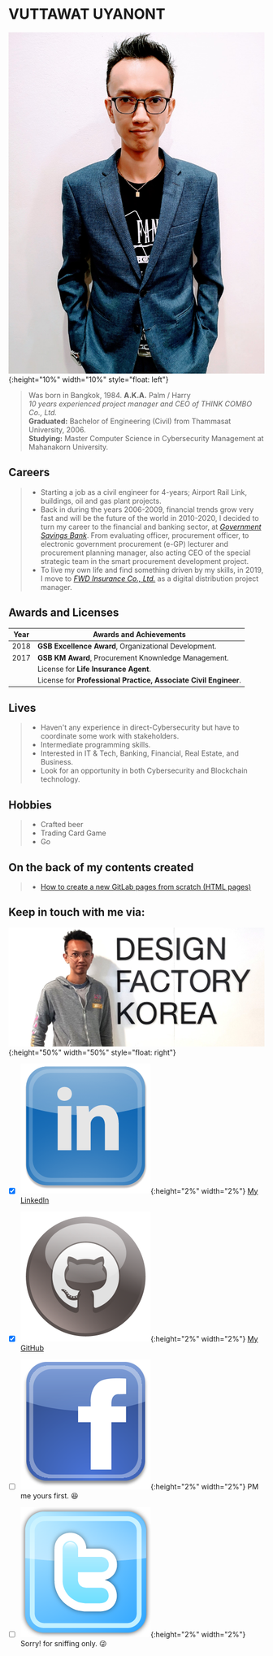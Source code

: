 # VUTTAWAT UYANONT  
![](profile.jpg){:height="10%" width="10%" style="float: left"}  
> Was born in Bangkok, 1984. **A.K.A.** Palm / Harry  
> *10 years experienced project manager and CEO of THINK COMBO Co., Ltd.*  
> **Graduated:** Bachelor of Engineering (Civil) from Thammasat University, 2006.  
> **Studying:** Master Computer Science in Cybersecurity Management at Mahanakorn University.  
  
## Careers
> + Starting a job as a civil engineer for 4-years; Airport Rail Link, buildings, oil and gas plant projects.  
> + Back in during the years 2006-2009, financial trends grow very fast and will be the future of the world in 2010-2020, I decided to turn my career to the financial and banking sector, at *[Government Savings Bank](https://www.gsb.or.th)*. From evaluating officer, procurement officer, to electronic government procurement (e-GP) lecturer and procurement planning manager, also acting CEO of the special strategic team in the smart procurement development project.  
> + To live my own life and find something driven by my skills, in 2019, I move to *[FWD Insurance Co., Ltd.](https://www.fwd.co.th)* as a digital distribution project manager.  
  
## Awards and Licenses 
| Year | Awards and Achievements |
| ------ | ------ |
| 2018 | **GSB Excellence Award**, Organizational Development.
| 2017 | **GSB KM Award**, Procurement Knownledge Management.
| | License for **Life Insurance Agent**.
| | License for **Professional Practice, Associate Civil Engineer**.
  
## Lives
> + Haven't any experience in direct-Cybersecurity but have to coordinate some work with stakeholders.  
> + Intermediate programming skills.  
> + Interested in IT & Tech, Banking, Financial, Real Estate, and Business.  
> + Look for an opportunity in both Cybersecurity and Blockchain technology.  

## Hobbies
> + Crafted beer  
> + Trading Card Game  
> + Go  
  
## On the back of my contents created
> + [How to create a new GitLab pages from scratch (HTML pages)](https://hyde4thheaven.github.io/How-to-Create-GitLab-Pages/)  
  
## Keep in touch with me via:  
![](Korea.jpg){:height="50%" width="50%" style="float: right"}  
- [x] ![](linkedin.png){:height="2%" width="2%"} [My LinkedIn](https://www.linkedin.com/in/v-uyanont/)  
- [x] ![](GitHub.png){:height="2%" width="2%"} [My GitHub](https://github.com/Hyde4thHeaven/)  
- [ ] ![](facebook.png){:height="2%" width="2%"} PM me yours first. :laughing:  
- [ ] ![](twitter.png){:height="2%" width="2%"} Sorry! for sniffing only. :stuck_out_tongue_winking_eye:    



